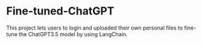 # Fine-tuned-ChatGPT

This project lets users to login and uploaded their own personal files to fine-tune the ChatGPT3.5 model by using LangChain.

